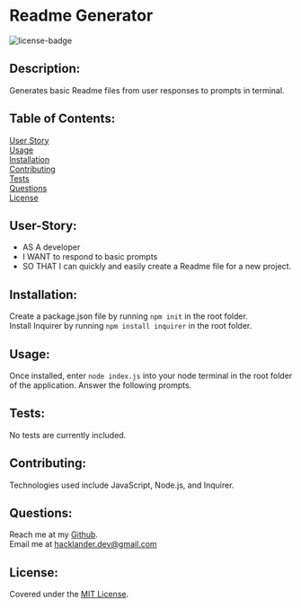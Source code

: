 # Readme Generator

![license-badge](https://shields.io/github/license/MonsAltus/Readme-Generator)

## Description:
Generates basic Readme files from user responses to prompts in terminal.

## Table of Contents:
[User Story](#User-Story)<br>
[Usage](#Usage)<br>
[Installation](#Installation)<br>
[Contributing](#Contributing)<br>
[Tests](#Tests)<br>
[Questions](#Questions)<br>
[License](#License)<br>

## User-Story:
- AS A developer
- I WANT to respond to basic prompts
- SO THAT I can quickly and easily create a Readme file for a new project.

## Installation:
Create a package.json file by running `npm init` in the root folder.<br>Install Inquirer by running `npm install inquirer` in the root folder.

## Usage:
Once installed, enter `node index.js` into your node terminal in the root folder of the application. Answer the following prompts. 

## Tests:
No tests are currently included. 

## Contributing:
Technologies used include JavaScript, Node.js, and Inquirer.

## Questions:
Reach me at my [Github](https://github.com/MonsAltus).<br>
Email me at <hacklander.dev@gmail.com>

## License:
Covered under the [MIT License](https://github.com/MonsAltus/Readme-Generator/blob/main/LICENSE).
